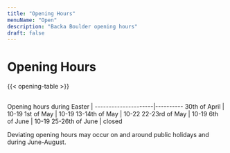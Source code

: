 ```yaml
---
title: "Opening Hours"
menuName: "Open"
description: "Backa Boulder opening hours"
draft: false
---
```


# Opening Hours

{{< opening-table >}}

##

Opening hours during Easter    |
---------------------|----------
30th of April | 10-19
1st of May | 10-19
13-14th of May | 10-22
22-23rd of May | 10-19
6th of June | 10-19
25-26th of June | closed

<!-- 
You can use this template for temporary opening hours
1. Remove this text and the html comment tags
2. Edit the information below
3. Voila, site will display temp opening hours.
4. Don't forget to change the Swedish content.


##

Opening hours during Easter    |
---------------------|----------
Friday April 2nd     | 10-19
Saturday April 3rd   | 10-19
Sunday April 4th     | 10-19
Monday April 5th     | 10-19

-->

Deviating opening hours may occur on and around public holidays and during June-August.
